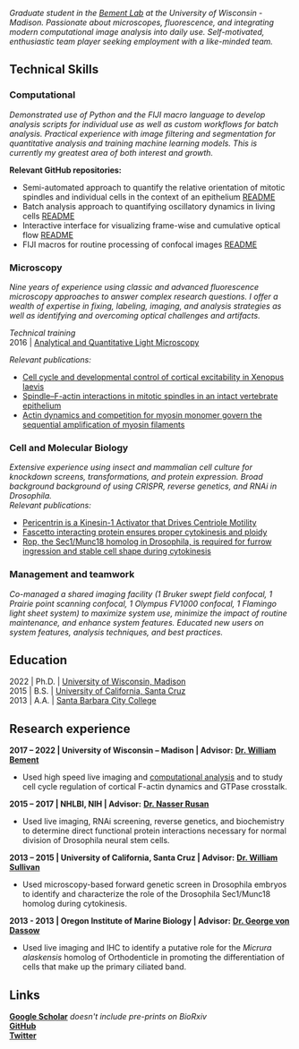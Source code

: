 _Graduate student in the [Bement Lab](https://bement.cellimaging.wisc.edu/) at the University of Wisconsin - Madison. Passionate about microscopes, fluorescence, and integrating modern computational image analysis into daily use. Self-motivated, enthusiastic team player seeking employment with a like-minded team._

## Technical Skills

### Computational
_Demonstrated use of Python and the FIJI macro language to develop analysis scripts for individual use as well as custom workflows for batch analysis. Practical experience with image filtering and segmentation for quantitative analysis and training machine learning models. This is currently my greatest area of both interest and growth._   

**Relevant GitHub repositories:**  
- Semi-automated approach to quantify the relative orientation of mitotic spindles and individual cells in the context of an epithelium [README](https://github.com/zacswider/volume-distribution/blob/main/README.md)
- Batch analysis approach to quantifying oscillatory dynamics in living cells [README](https://github.com/zacswider/waveAnalysis/blob/main/README.md)
- Interactive interface for visualizing frame-wise and cumulative optical flow [README](https://github.com/zacswider/opticalFlow/blob/main/README.md)
- FIJI macros for routine processing of confocal images [README](https://github.com/zacswider/Macros/blob/main/README.md)

### Microscopy
_Nine years of experience using classic and advanced fluorescence microscopy approaches to answer complex research questions. I offer a wealth of expertise in fixing, labeling, imaging, and analysis strategies as well as identifying and overcoming optical challenges and artifacts._  

*Technical training*  
2016 | [Analytical and Quantitative Light Microscopy](https://www.mbl.edu/education/advanced-research-training-courses/course-offerings/analytical-and-quantitative-light-microscopy)  

*Relevant publications:*  
- [Cell cycle and developmental control of cortical excitability in Xenopus laevis](https://www.biorxiv.org/content/10.1101/2022.02.11.480124v1)
- [Spindle–F-actin interactions in mitotic spindles in an intact vertebrate epithelium](https://www.molbiolcell.org/doi/full/10.1091/mbc.E19-02-0126)
- [Actin dynamics and competition for myosin monomer govern the sequential amplification of myosin filaments](https://www.nature.com/articles/ncb3463)

### Cell and Molecular Biology
_Extensive experience using insect and mammalian cell culture for knockdown screens, transformations, and protein expression. Broad background background of using CRISPR, reverse genetics, and RNAi in Drosophila._  
*Relevant publications:*  
- [Pericentrin is a Kinesin-1 Activator that Drives Centriole Motility](https://www.biorxiv.org/content/10.1101/2022.01.12.476023v1)
- [Fascetto interacting protein ensures proper cytokinesis and ploidy](https://www.molbiolcell.org/doi/full/10.1091/mbc.E18-09-0573)
- [Rop, the Sec1/Munc18 homolog in Drosophila, is required for furrow ingression and stable cell shape during cytokinesis](https://journals.biologists.com/jcs/article/129/2/430/55753/Rop-the-Sec1-Munc18-homolog-in-Drosophila-is)

### Management and teamwork
_Co-managed a shared imaging facility (1 Bruker swept field confocal, 1 Prairie point scanning confocal, 1 Olympus FV1000 confocal, 1 Flamingo light sheet system) to maximize system use, minimize the impact of routine maintenance, and enhance system features. Educated new users on system features, analysis techniques, and best practices._

## Education
2022 | Ph.D. | [University of Wisconsin, Madison](https://cmb.wisc.edu/)  
2015 | B.S. | [University of California, Santa Cruz](https://mcd.ucsc.edu/)  
2013 | A.A. | [Santa Barbara City College](https://www.sbcc.edu/biologicalsciences/)

## Research experience
**2017 – 2022 | University of Wisconsin – Madison | Advisor:** [**Dr. William Bement**](https://bement.cellimaging.wisc.edu/)
- Used high speed live imaging and [computational analysis](https://github.com/zacswider/waveAnalysis/blob/main/README.md) and to study cell cycle regulation of cortical F-actin dynamics and GTPase crosstalk.

**2015 – 2017 | NHLBI, NIH | Advisor:** [**Dr. Nasser Rusan**](https://www.rusanlab.com/)
- Used live imaging, RNAi screening, reverse genetics, and biochemistry to determine direct functional protein interactions necessary for normal division of Drosophila neural stem cells.

**2013 – 2015 | University of California, Santa Cruz | Advisor:** [**Dr. William Sullivan**](https://sullivan.mcdb.ucsc.edu/)
- Used microscopy-based forward genetic screen in Drosophila embryos to identify and characterize the role of the Drosophila Sec1/Munc18 homolog during cytokinesis.

**2013 - 2013 | Oregon Institute of Marine Biology | Advisor:** [**Dr. George von Dassow**](http://gvondassow.com/Research_Site/Home.html)
- Used live imaging and IHC to identify a putative role for the _Micrura alaskensis_ homolog of Orthodenticle in promoting the differentiation of cells that make up the primary ciliated band.


## Links
[**Google Scholar**](https://scholar.google.com/citations?user=AXP4TbcAAAAJ&hl=en) _doesn't include pre-prints on BioRxiv_  
[**GitHub**](https://github.com/zacswider)  
[**Twitter**](https://twitter.com/ZacSwider)  
